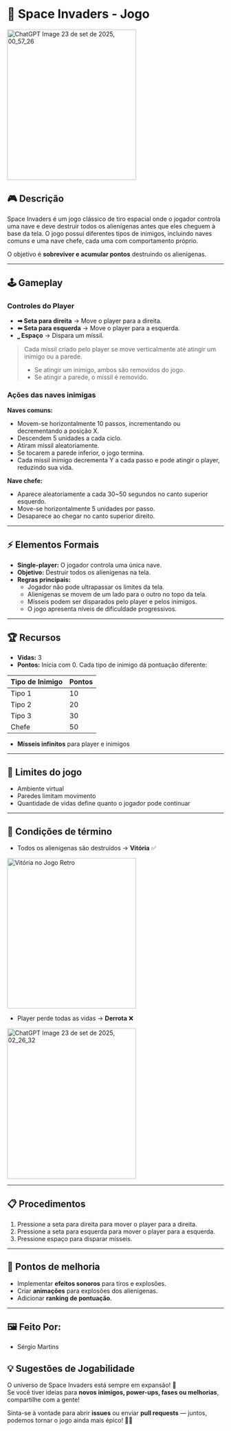 # 🚀 Space Invaders - Jogo


<img width="300" height="350" alt="ChatGPT Image 23 de set  de 2025, 00_57_26" src="https://github.com/user-attachments/assets/df197580-7331-4529-b73a-7bbb7c563edb" />

## 🎮 Descrição
Space Invaders é um jogo clássico de tiro espacial onde o jogador controla uma nave e deve destruir todos os alienígenas antes que eles cheguem à base da tela. O jogo possui diferentes tipos de inimigos, incluindo naves comuns e uma nave chefe, cada uma com comportamento próprio.

O objetivo é **sobreviver e acumular pontos** destruindo os alienígenas.

---

## 🕹 Gameplay

### Controles do Player
- **➡ Seta para direita** → Move o player para a direita.  
- **⬅ Seta para esquerda** → Move o player para a esquerda.  
- **⎵ Espaço** → Dispara um míssil.

> Cada míssil criado pelo player se move verticalmente até atingir um inimigo ou a parede.  
> - Se atingir um inimigo, ambos são removidos do jogo.  
> - Se atingir a parede, o míssil é removido.

### Ações das naves inimigas

**Naves comuns:**
- Movem-se horizontalmente 10 passos, incrementando ou decrementando a posição X.  
- Descendem 5 unidades a cada ciclo.  
- Atiram míssil aleatoriamente.  
- Se tocarem a parede inferior, o jogo termina.  
- Cada míssil inimigo decrementa Y a cada passo e pode atingir o player, reduzindo sua vida.

**Nave chefe:**
- Aparece aleatoriamente a cada 30~50 segundos no canto superior esquerdo.  
- Move-se horizontalmente 5 unidades por passo.  
- Desaparece ao chegar no canto superior direito.

---

## ⚡ Elementos Formais

- **Single-player:** O jogador controla uma única nave.  
- **Objetivo:** Destruir todos os alienígenas na tela.  
- **Regras principais:**  
  - Jogador não pode ultrapassar os limites da tela.  
  - Alienígenas se movem de um lado para o outro no topo da tela.  
  - Mísseis podem ser disparados pelo player e pelos inimigos.  
  - O jogo apresenta níveis de dificuldade progressivos.

---

## 🏆 Recursos

- **Vidas:** 3  
- **Pontos:** Inicia com 0. Cada tipo de inimigo dá pontuação diferente:

| Tipo de Inimigo | Pontos |
|-----------------|--------|
| Tipo 1          | 10     |
| Tipo 2          | 20     |
| Tipo 3          | 30     |
| Chefe           | 50     |

- **Mísseis infinitos** para player e inimigos

---

## 🚧 Limites do jogo
- Ambiente virtual  
- Paredes limitam movimento  
- Quantidade de vidas define quanto o jogador pode continuar

---

## 🏁 Condições de término
- Todos os alienígenas são destruídos → **Vitória** ✅
 <img width="300" height="350" alt="Vitória no Jogo Retro" src="https://github.com/user-attachments/assets/5146e90f-6f51-4799-9154-afad882f456a" />

- Player perde todas as vidas → **Derrota** ❌
 <img width="300" height="350" alt="ChatGPT Image 23 de set  de 2025, 02_26_32" src="https://github.com/user-attachments/assets/2a9cc4ff-cfe3-4c47-854f-c0eba1732261" />


---

## 📋 Procedimentos
1. Pressione a seta para direita para mover o player para a direita.  
2. Pressione a seta para esquerda para mover o player para a esquerda.  
3. Pressione espaço para disparar mísseis.

---

## 🔧 Pontos de melhoria
- Implementar **efeitos sonoros** para tiros e explosões.  
- Criar **animações** para explosões dos alienígenas.  
- Adicionar **ranking de pontuação**.

---

## 🖼 Feito Por:
- Sérgio Martins

## 💡 Sugestões de Jogabilidade

O universo de Space Invaders está sempre em expansão! 🌌  
Se você tiver ideias para **novos inimigos, power-ups, fases ou melhorias**, compartilhe com a gente!  

Sinta-se à vontade para abrir **issues** ou enviar **pull requests** — juntos, podemos tornar o jogo ainda mais épico! 🚀👾

